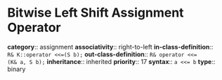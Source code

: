 # Bitwise Left Shift Assignment Operator

**category**:: assignment
**associativity**:: right-to-left
**in-class-definition**:: `R& K::operator <<=(S b);`
**out-class-definition**:: `R& operator <<=(K& a, S b);`
**inheritance**:: inherited
**priority**:: 17
**syntax**:: `a <<= b`
**type**:: binary
